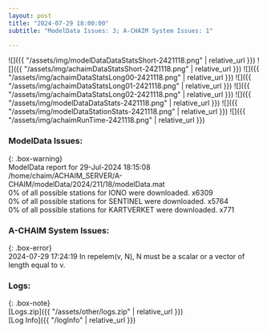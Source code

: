 ```yaml
---
layout: post
title: "2024-07-29 18:00:00"
subtitle: "ModelData Issues: 3; A-CHAIM System Issues: 1"

---
```


![]({{ "/assets/img/modelDataDataStatsShort-2421118.png" | relative_url }})
![]({{ "/assets/img/achaimDataStatsShort-2421118.png" | relative_url }})
![]({{ "/assets/img/achaimDataStatsLong00-2421118.png" | relative_url }})
![]({{ "/assets/img/achaimDataStatsLong01-2421118.png" | relative_url }})
![]({{ "/assets/img/achaimDataStatsLong02-2421118.png" | relative_url }})
![]({{ "/assets/img/modelDataDataStats-2421118.png" | relative_url }})
![]({{ "/assets/img/modelDataStationStats-2421118.png" | relative_url }})
![]({{ "/assets/img/achaimRunTime-2421118.png" | relative_url }})


### ModelData Issues:  
  
{: .box-warning}  
 ModelData report for 29-Jul-2024 18:15:08   
 /home/chaim/ACHAIM_SERVER/A-CHAIM/modelData/2024/211/18/modelData.mat   
 0% of all possible stations for IONO were downloaded. x6309   
 0% of all possible stations for SENTINEL were downloaded. x5764   
 0% of all possible stations for KARTVERKET were downloaded. x771   
  
### A-CHAIM System Issues:  
  
{: .box-error}  
2024-07-29 17:24:19 In repelem(v, N), N must be a scalar or a vector of length equal to v.  

### Logs:  
  
{: .box-note}  
[Logs.zip]({{ "/assets/other/logs.zip" | relative_url }})  
[Log Info]({{ "/logInfo" | relative_url }})  
